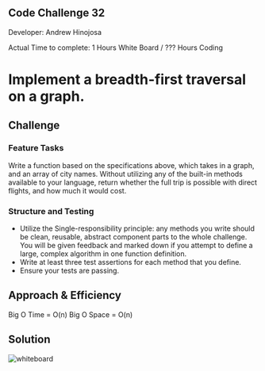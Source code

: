 ## Code Challenge 32

Developer: Andrew Hinojosa

Actual Time to complete: 1 Hours White Board / ??? Hours Coding

# Implement a breadth-first traversal on a graph.

## Challenge
### Feature Tasks
Write a function based on the specifications above, which takes in a graph, and an array of city names. Without utilizing any of the built-in methods available to your language, return whether the full trip is possible with direct flights, and how much it would cost.
### Structure and Testing
* Utilize the Single-responsibility principle: any methods you write should be clean, reusable, abstract component parts to the whole challenge. You will be given feedback and marked down if you attempt to define a large, complex algorithm in one function definition.
* Write at least three test assertions for each method that you define.
* Ensure your tests are passing.

## Approach & Efficiency
Big O Time = O(n)
Big O Space = O(n)

## Solution
![whiteboard]()
